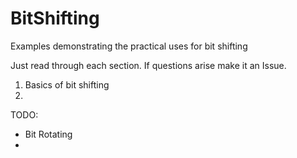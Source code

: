 # BitShifting
Examples demonstrating the practical uses for bit shifting

Just read through each section. If questions arise make it an Issue.

1) Basics of bit shifting
2) 

TODO:
 * Bit Rotating
 * 
